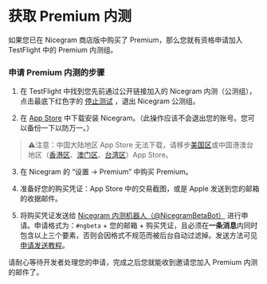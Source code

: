 # 获取 Premium 内测
如果您已在 Nicegram 商店版中购买了 Premium，那么您就有资格申请加入 TestFlight 中的 Premium 内测组。

### 申请 Premium 内测的步骤

1) 在 TestFlight 中找到您先前通过公开链接加入的 Nicegram 内测（公测组），点击最底下红色字的 [停止测试](https://i.imgur.com/JnTd94k.png) ，退出 Nicegram 公测组。

2) 在 [App Store](https://itunes.apple.com/app/id1457369322) 中下载安装 Nicegram。（此操作应该不会退出您的账号。您可以备份一下以防万一。）
> ⚠️注意：中国大陆地区 App Store 无法下载，请移步[美国区](https://apps.apple.com/us/app/id1457369322)或中国港澳台地区（[香港区](https://apps.apple.com/hk/app/id1457369322)、[澳门区](https://apps.apple.com/mo/app/id1457369322)、[台湾区](https://apps.apple.com/tw/app/id1457369322)）App Store。

3) 在 Nicegram 的 “设置 -> Premium” 中购买 Premium。

4) 准备好您的购买凭证：App Store 中的交易截图，或是 Apple 发送到您的邮箱的收据邮件。

5) 将购买凭证发送给 [Nicegram 内测机器人（@NicegramBetaBot）](https://t.me/NicegramBetaBot) 进行申请。申请格式为：`#ngbeta` + 您的邮箱 + 购买凭证，且必须在**一条消息**内同时包含以上三个要素，否则会因格式不规范而被后台自动过滤掉。发送方法可见[申请发送教程](https://t.me/nicegram_cn/132823)。



请耐心等待开发者处理您的申请，完成之后您就能收到邀请您加入 Premium 内测的邮件了。
